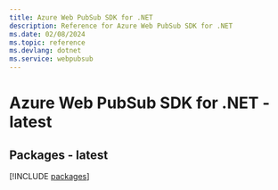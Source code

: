 ```yaml
---
title: Azure Web PubSub SDK for .NET
description: Reference for Azure Web PubSub SDK for .NET
ms.date: 02/08/2024
ms.topic: reference
ms.devlang: dotnet
ms.service: webpubsub
---
```

# Azure Web PubSub SDK for .NET - latest
## Packages - latest
[!INCLUDE [packages](web-pubsub-index.md)]